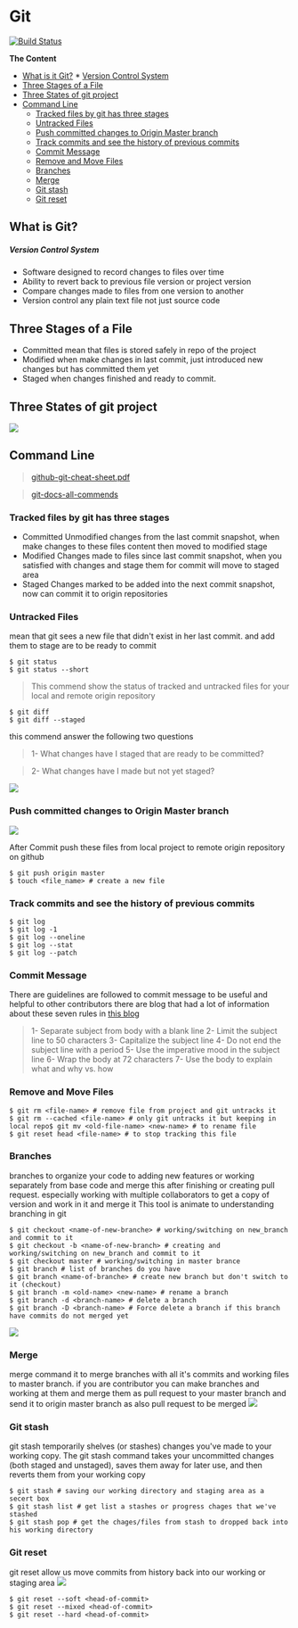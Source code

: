 # Git

[![Build Status](https://travis-ci.org/joemccann/dillinger.svg?branch=master)](https://github.com/aboelkassem/Git/blob/master/Git.pdf)

**The Content**


  * [What is it Git?](#what-is-it-)
        * [Version Control System](#version-control-system)
  * [Three Stages of a File](#three-stages-of-a-file)
  * [Three States of git project](#three-states-of-git-project)
  * [Command Line](#command-line)
    + [Tracked files by git has three stages](#tracked-files-by-git-has-three-stages)
    + [Untracked Files](#untracked-files)
    + [Push committed changes to Origin Master branch](#push-committed-changes-to-origin-master-branch)
    + [Track commits and see the history of previous commits](#track-commits-and-see-the-history-of-previous-commits)
    + [Commit Message](#commit-message)
    + [Remove and Move Files](#remove-and-move-files)
    + [Branches](#branches)
    + [Merge](#merge)
    + [Git stash](#git-stash)
    + [Git reset](#git-reset)

## What is Git?

##### Version Control System
- Software designed to record changes to files over time
- Ability to revert back to previous file version or project version
- Compare changes made to files from one version to another
- Version control any plain text file not just source code

## Three Stages of a File

- Committed
mean that files is stored safely in repo of the project
- Modified
when make changes in last commit, just introduced new changes but has committed them yet
- Staged
when changes finished and ready to commit.

## Three States of git project
![](https://s3.us-west-2.amazonaws.com/secure.notion-static.com/250e9652-aa36-4973-aac8-0d9de42ce9aa/vlcsnap-2020-04-19-17h00m49s358.png?X-Amz-Algorithm=AWS4-HMAC-SHA256&X-Amz-Credential=AKIAT73L2G45O3KS52Y5%2F20200421%2Fus-west-2%2Fs3%2Faws4_request&X-Amz-Date=20200421T153833Z&X-Amz-Expires=86400&X-Amz-Signature=cf85fe146f27ad3dcb16d9607a7d1451057a0c050113c8f33a1ff73555c98b37&X-Amz-SignedHeaders=host&response-content-disposition=filename%20%3D%22vlcsnap-2020-04-19-17h00m49s358.png%22)

## Command Line

> [github-git-cheat-sheet.pdf](https://github.github.com/training-kit/downloads/github-git-cheat-sheet.pdf)

> [git-docs-all-commends](https://git-scm.com/docs/git#_git_commands)

### Tracked files by git has three stages
+ Committed
Unmodified changes from the last commit snapshot, when make changes to these files
content then moved to modified stage
+ Modified
Changes made to files since last commit snapshot, when you satisfied with changes and
stage them for commit will move to staged area
+ Staged
Changes marked to be added into the next commit snapshot, now can commit it to origin
repositories

### Untracked Files


mean that git sees a new file that didn't exist in her last commit. and add them to stage are to
be ready to commit


```
$ git status
$ git status --short
```
> This commend show the status of tracked and untracked files for your local and remote origin repository
```
$ git diff
$ git diff --staged
```

 this commend answer the following two questions

> 1- What changes have I staged that are ready to be committed?

> 2- What changes have I made but not yet staged?

![](https://s3.us-west-2.amazonaws.com/secure.notion-static.com/6b5308b7-7582-420b-99d1-54bd104122d3/vlcsnap-2020-04-21-11h09m20s731.png?X-Amz-Algorithm=AWS4-HMAC-SHA256&X-Amz-Credential=AKIAT73L2G45O3KS52Y5%2F20200421%2Fus-west-2%2Fs3%2Faws4_request&X-Amz-Date=20200421T154954Z&X-Amz-Expires=86400&X-Amz-Signature=248cd4f6f7f2a0a408efc7e828ea5b50d7463d1e0ef14458f6f98dcc824dbc14&X-Amz-SignedHeaders=host&response-content-disposition=filename%20%3D%22vlcsnap-2020-04-21-11h09m20s731.png%22)
### Push committed changes to Origin Master branch
![](https://s3.us-west-2.amazonaws.com/secure.notion-static.com/115b331e-0b74-4679-b31d-970a81149d58/vlcsnap-2020-04-21-11h33m34s653.png?X-Amz-Algorithm=AWS4-HMAC-SHA256&X-Amz-Credential=AKIAT73L2G45O3KS52Y5%2F20200421%2Fus-west-2%2Fs3%2Faws4_request&X-Amz-Date=20200421T155115Z&X-Amz-Expires=86400&X-Amz-Signature=4223bb92f5a67f5998da0fb9794402d3bb3e8cb5933ebb17c3512147d10390fd&X-Amz-SignedHeaders=host&response-content-disposition=filename%20%3D%22vlcsnap-2020-04-21-11h33m34s653.png%22)

After Commit push these files from local project to remote origin repository on github

```
$ git push origin master
$ touch <file_name> # create a new file
```
### Track commits and see the history of previous commits
```
$ git log
$ git log -1
$ git log --oneline
$ git log --stat
$ git log --patch
```
### Commit Message

There are guidelines are followed to commit message to be useful and helpful to other
contributors there are blog that had a lot of information about these seven rules in [this blog](https://chris.beams.io/posts/git-commit/)

> 1- Separate subject from body with a blank line
> 2- Limit the subject line to 50 characters
> 3- Capitalize the subject line
> 4- Do not end the subject line with a period
> 5- Use the imperative mood in the subject line
> 6- Wrap the body at 72 characters
> 7- Use the body to explain what and why vs. how
### Remove and Move Files

```
$ git rm <file-name> # remove file from project and git untracks it
$ git rm --cached <file-name> # only git untracks it but keeping in local repo$ git mv <old-file-name> <new-name> # to rename file
$ git reset head <file-name> # to stop tracking this file
```
### Branches

branches to organize your code to adding new features or working separately from base code
and merge this after finishing or creating pull request. especially working with multiple collaborators to get a copy of version and work in it and merge it This tool is animate to understanding branching in git
```
$ git checkout <name-of-new-branche> # working/switching on new_branch and commit to it
$ git checkout -b <name-of-new-branch> # creating and working/switching on new_branch and commit to it
$ git checkout master # working/switching in master brance
$ git branch # list of branches do you have
$ git branch <name-of-branche> # create new branch but don't switch to it (checkout)
$ git branch -m <old-name> <new-name> # rename a branch
$ git branch -d <branch-name> # delete a branch
$ git branch -D <branch-name> # Force delete a branch if this branch have commits do not merged yet
```
![](https://s3.us-west-2.amazonaws.com/secure.notion-static.com/e46f79f1-7c12-4027-9d92-6723ad0a0d3c/Capture.png?X-Amz-Algorithm=AWS4-HMAC-SHA256&X-Amz-Credential=AKIAT73L2G45O3KS52Y5%2F20200421%2Fus-west-2%2Fs3%2Faws4_request&X-Amz-Date=20200421T155756Z&X-Amz-Expires=86400&X-Amz-Signature=e20fc32f2eae9de3b9b62fb1aa9c3c6e48b023cfe8cf59a772e4832a968f5870&X-Amz-SignedHeaders=host&response-content-disposition=filename%20%3D%22Capture.png%22)

### Merge

merge command it to merge branches with all it's commits and working files to master branch. if you are contributor you can make branches and working at them and merge them as pull request to your master branch and send it to origin master branch as also pull request to be merged
![](https://s3.us-west-2.amazonaws.com/secure.notion-static.com/14e74003-287d-44d9-a8bd-ffa20fd5230d/Capture.png?X-Amz-Algorithm=AWS4-HMAC-SHA256&X-Amz-Credential=AKIAT73L2G45O3KS52Y5%2F20200421%2Fus-west-2%2Fs3%2Faws4_request&X-Amz-Date=20200421T155819Z&X-Amz-Expires=86400&X-Amz-Signature=620398267dfef3ab03806118c089399c8c40dfb0d1c2cf59e9e95ed1ec037a99&X-Amz-SignedHeaders=host&response-content-disposition=filename%20%3D%22Capture.png%22)

### Git stash
git stash temporarily shelves (or stashes) changes you've made to your working copy. The git stash command takes your uncommitted changes (both staged and unstaged), saves them away for later use, and then reverts them from your working copy
```
$ git stash # saving our working directory and staging area as a secert box
$ git stash list # get list a stashes or progress chages that we've stashed
$ git stash pop # get the chages/files from stash to dropped back into his working directory
```
### Git reset
git reset allow us move commits from history back into our working or staging area
![](https://s3.us-west-2.amazonaws.com/secure.notion-static.com/4b2b793f-e882-4bfa-8ada-3a6e089c0840/vlcsnap-2020-04-21-16h01m05s279.png?X-Amz-Algorithm=AWS4-HMAC-SHA256&X-Amz-Credential=AKIAT73L2G45O3KS52Y5%2F20200421%2Fus-west-2%2Fs3%2Faws4_request&X-Amz-Date=20200421T160037Z&X-Amz-Expires=86400&X-Amz-Signature=28c0944c4f445adec5b30735c93678a03e8640b7709747f1c4e1ed407c565bf5&X-Amz-SignedHeaders=host&response-content-disposition=filename%20%3D%22vlcsnap-2020-04-21-16h01m05s279.png%22)
```
$ git reset --soft <head-of-commit>
$ git reset --mixed <head-of-commit>
$ git reset --hard <head-of-commit>
```
